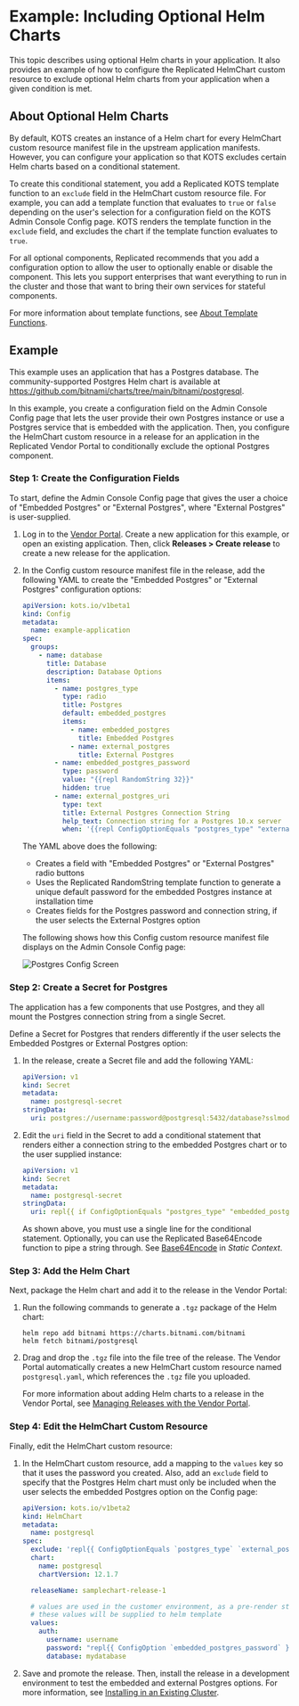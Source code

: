 # Example: Including Optional Helm Charts

This topic describes using optional Helm charts in your application. It also provides an example of how to configure the Replicated HelmChart custom resource to exclude optional Helm charts from your application when a given condition is met. 

## About Optional Helm Charts

By default, KOTS creates an instance of a Helm chart for every HelmChart custom resource manifest file in the upstream application manifests. However, you can configure your application so that KOTS excludes certain Helm charts based on a conditional statement. 

To create this conditional statement, you add a Replicated KOTS template function to an `exclude` field in the HelmChart custom resource file. For example, you can add a template function that evaluates to `true` or `false` depending on the user's selection for a configuration field on the KOTS Admin Console Config page.
KOTS renders the template function in the `exclude` field, and excludes the chart if the template function evaluates to `true`.

For all optional components, Replicated recommends that you add a configuration option to allow the user to optionally enable or disable the component.
This lets you support enterprises that want everything to run in the cluster and those that want to bring their own services for stateful components.

For more information about template functions, see [About Template Functions](/reference/template-functions-about).

## Example

This example uses an application that has a Postgres database.
The community-supported Postgres Helm chart is available at https://github.com/bitnami/charts/tree/main/bitnami/postgresql.

In this example, you create a configuration field on the Admin Console Config page that lets the user provide their own Postgres instance or use a Postgres service that is embedded with the application. Then, you configure the HelmChart custom resource in a release for an application in the Replicated Vendor Portal to conditionally exclude the optional Postgres component. 

### Step 1: Create the Configuration Fields

To start, define the Admin Console Config page that gives the user a choice of "Embedded Postgres" or "External Postgres", where "External Postgres" is user-supplied.

1. Log in to the [Vendor Portal](https://vendor.replicated.com). Create a new application for this example, or open an existing application. Then, click **Releases > Create release** to create a new release for the application.

1. In the Config custom resource manifest file in the release, add the following YAML to create the "Embedded Postgres" or "External Postgres" configuration options:

    ```yaml
    apiVersion: kots.io/v1beta1
    kind: Config
    metadata:
      name: example-application
    spec:
      groups:
        - name: database
          title: Database
          description: Database Options
          items:
            - name: postgres_type
              type: radio
              title: Postgres
              default: embedded_postgres
              items:
                - name: embedded_postgres
                  title: Embedded Postgres
                - name: external_postgres
                  title: External Postgres
            - name: embedded_postgres_password
              type: password
              value: "{{repl RandomString 32}}"
              hidden: true
            - name: external_postgres_uri
              type: text
              title: External Postgres Connection String
              help_text: Connection string for a Postgres 10.x server
              when: '{{repl ConfigOptionEquals "postgres_type" "external_postgres"}}'
    ```

    The YAML above does the following:
    * Creates a field with "Embedded Postgres" or "External Postgres" radio buttons
    * Uses the Replicated RandomString template function to generate a unique default password for the embedded Postgres instance at installation time
    * Creates fields for the Postgres password and connection string, if the user selects the External Postgres option

    The following shows how this Config custom resource manifest file displays on the Admin Console Config page:

    ![Postgres Config Screen](/images/postgres-config-screen.gif)

### Step 2: Create a Secret for Postgres

The application has a few components that use Postgres, and they all mount the Postgres connection string from a single Secret. 

Define a Secret for Postgres that renders differently if the user selects the Embedded Postgres or External Postgres option:

1. In the release, create a Secret file and add the following YAML:

    ```yaml
    apiVersion: v1
    kind: Secret
    metadata:
      name: postgresql-secret
    stringData:
      uri: postgres://username:password@postgresql:5432/database?sslmode=disable
    ```   

1. Edit the `uri` field in the Secret to add a conditional statement that renders either a connection string to the embedded Postgres chart or to the user supplied instance:

    ```yaml
    apiVersion: v1
    kind: Secret
    metadata:
      name: postgresql-secret
    stringData:
      uri: repl{{ if ConfigOptionEquals "postgres_type" "embedded_postgres" }}postgres://myapplication:repl{{ ConfigOption "embedded_postgres_password" }}@postgres:5432/mydatabase?sslmode=disablerepl{{ else }}repl{{ ConfigOption "external_postgres_uri" }}repl{{ end }}
    ```

    As shown above, you must use a single line for the conditional statement. Optionally, you can use the Replicated Base64Encode function to pipe a string through. See [Base64Encode](/reference/template-functions-static-context#base64encode) in _Static Context_.

### Step 3: Add the Helm Chart

Next, package the Helm chart and add it to the release in the Vendor Portal:

1. Run the following commands to generate a `.tgz` package of the Helm chart:

    ```
    helm repo add bitnami https://charts.bitnami.com/bitnami
    helm fetch bitnami/postgresql
    ```

1. Drag and drop the `.tgz` file into the file tree of the release. The Vendor Portal automatically creates a new HelmChart custom resource named `postgresql.yaml`, which references the `.tgz` file you uploaded.

    For more information about adding Helm charts to a release in the Vendor Portal, see [Managing Releases with the Vendor Portal](releases-creating-releases).

### Step 4: Edit the HelmChart Custom Resource

Finally, edit the HelmChart custom resource:

1. In the HelmChart custom resource, add a mapping to the `values` key so that it uses the password you created. Also, add an `exclude` field to specify that the Postgres Helm chart must only be included when the user selects the embedded Postgres option on the Config page:

    ```yaml
    apiVersion: kots.io/v1beta2
    kind: HelmChart
    metadata:
      name: postgresql
    spec:
      exclude: 'repl{{ ConfigOptionEquals `postgres_type` `external_postgres` }}'
      chart:
        name: postgresql
        chartVersion: 12.1.7

      releaseName: samplechart-release-1
    
      # values are used in the customer environment, as a pre-render step
      # these values will be supplied to helm template
      values:
        auth:
          username: username
          password: "repl{{ ConfigOption `embedded_postgres_password` }}"
          database: mydatabase
    ```

1. Save and promote the release. Then, install the release in a development environment to test the embedded and external Postgres options. For more information, see [Installing in an Existing Cluster](/enterprise/installing-existing-cluster).
